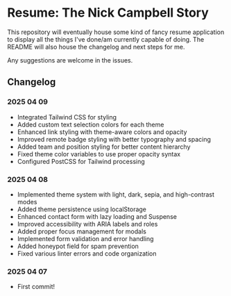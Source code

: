 # Resume: The Nick Campbell Story

This repository will eventually house some kind of fancy resume application to display all the things I've done/am currently capable of doing. The README will also house the changelog and next steps for me.

Any suggestions are welcome in the issues. 

## Changelog

### 2025 04 09
* Integrated Tailwind CSS for styling
* Added custom text selection colors for each theme
* Enhanced link styling with theme-aware colors and opacity
* Improved remote badge styling with better typography and spacing
* Added team and position styling for better content hierarchy
* Fixed theme color variables to use proper opacity syntax
* Configured PostCSS for Tailwind processing

### 2025 04 08
* Implemented theme system with light, dark, sepia, and high-contrast modes
* Added theme persistence using localStorage
* Enhanced contact form with lazy loading and Suspense
* Improved accessibility with ARIA labels and roles
* Added proper focus management for modals
* Implemented form validation and error handling
* Added honeypot field for spam prevention
* Fixed various linter errors and code organization

### 2025 04 07
* First commit!
